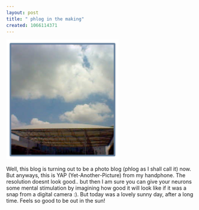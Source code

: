 ```yaml
--- 
layout: post
title: " phlog in the making"
created: 1066114371
---
```

<img src="/files/ATT52653.png">

Well, this blog is turning out to be a photo blog (phlog as I shall call it) now. But anyways, this is YAP (Yet-Another-Picture) from my handphone. The resolution doesnt look good.. but then I am sure you can give your neurons some mental stimulation by imagining how good it will look like if it was a snap from a digital camera :). But today was a lovely sunny day, after a long time. Feels so good to be out in the sun!
